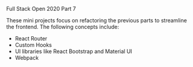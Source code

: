 Full Stack Open 2020 Part 7

These mini projects focus on refactoring the previous parts to streamline the frontend. The following concepts include:

<ul>
<li>React Router</li>
<li>Custom Hooks</li>
<li>UI libraries like React Bootstrap and Material UI</li>
<li>Webpack</li>
</ul>
